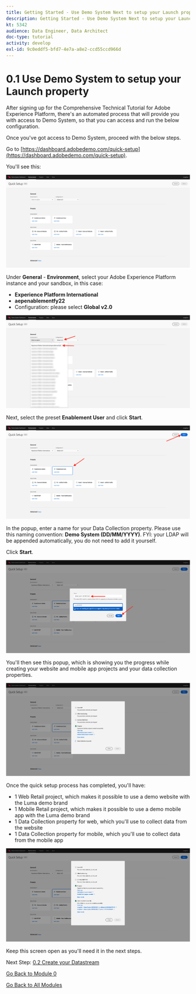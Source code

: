 ```yaml
---
title: Getting Started - Use Demo System Next to setup your Launch property
description: Getting Started - Use Demo System Next to setup your Launch property
kt: 5342
audience: Data Engineer, Data Architect
doc-type: tutorial
activity: develop
exl-id: 9c0eddf5-bfd7-4e7a-a8e2-ccd55ccd966d
---
```

# 0.1 Use Demo System to setup your Launch property

After signing up for the Comprehensive Technical Tutorial for Adobe Experience Platform, there's an automated process that will provide you with access to Demo System, so that you can access and run the below configuration.

Once you've got access to Demo System, proceed with the below steps.

Go to [https://dashboard.adobedemo.com/quick-setup](https://dashboard.adobedemo.com/quick-setup).

You'll see this:

![DSN](./images/dsnhome.png)

Under **General** - **Environment**, select your Adobe Experience Platform instance and your sandbox, in this case:

- **Experience Platform International**
- **aepenablementfy22**
- Configuration: please select **Global v2.0**

![DSN](./images/dsn1.png)

Next, select the preset **Enablement User** and click **Start**.

![DSN](./images/dsn2.png)

In the popup, enter a name for your Data Collection property. Please use this naming convention: **Demo System (DD/MM/YYYY)**. FYI: your LDAP will be appended automatically, you do not need to add it yourself.

Click **Start**.

![DSN](./images/dsn3.png)

You'll then see this popup, which is showing you the progress while creating your website and mobile app projects and your data collection properties.

![DSN](./images/dsn4.png)

Once the quick setup process has completed, you'll have:

- 1 Web Retail project, which makes it possible to use a demo website with the Luma demo brand
- 1 Mobile Retail project, which makes it possible to use a demo mobile app with the Luma demo brand
- 1 Data Collection property for web, which you'll use to collect data from the website
- 1 Data Collection property for mobile, which you'll use to collect data from the mobile app

![DSN](./images/dsn5.png)

Keep this screen open as you'll need it in the next steps.

Next Step: [0.2 Create your Datastream](./ex2.md)

[Go Back to Module 0](./getting-started.md)

[Go Back to All Modules](./../../overview.md)
